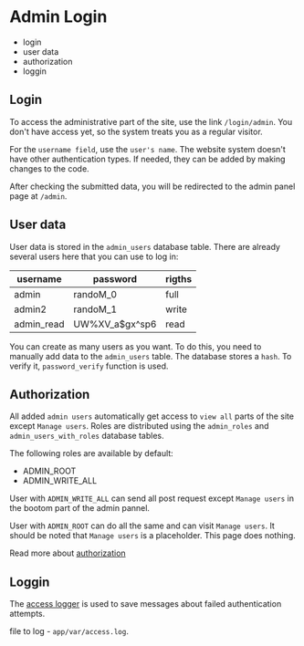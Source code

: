 # Admin Login

- login
- user data
- authorization
- loggin

## Login

To access the administrative part of the site, use the link `/login/admin`. You don't have access yet, so the system treats you as a regular visitor.

For the `username field`, use the `user's name`. The website system doesn't have other authentication types. If needed, they can be added by making changes to the code.

After checking the submitted data, you will be redirected to the admin panel page at `/admin`.

## User data

User data is stored in the `admin_users` database table. There are already several users here that you can use to log in:

|username    | password       |rigths |
|------------|----------------|-------|
| admin      | randoM_0       | full  |
| admin2     | randoM_1       | write |
| admin_read | UW%XV_a$gx^sp6 | read  |

You can create as many users as you want. To do this, you need to manually add data to the `admin_users` table. The database stores a `hash`. To verify it, `password_verify` function is used.

## Authorization

All added `admin users` automatically get access to `view all` parts of the site except `Manage users`.
Roles are distributed using the `admin_roles` and `admin_users_with_roles` database tables.

The following roles are available by default:

- ADMIN_ROOT
- ADMIN_WRITE_ALL

User with `ADMIN_WRITE_ALL` can send all post request except `Manage users` in the bootom part of the admin pannel.

User with `ADMIN_ROOT` can do all the same and can visit `Manage users`. It should be noted that `Manage users` is a placeholder. This page does nothing.

Read more about [authorization](./authorization.md)

## Loggin

The [access logger](./../logging/readme.md) is used to save messages about failed authentication attempts.

file to log - `app/var/access.log`.
